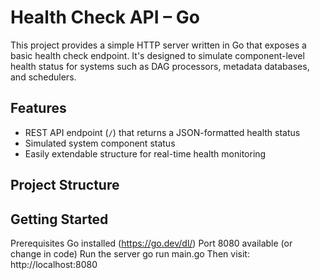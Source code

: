 # Health Check API – Go

This project provides a simple HTTP server written in Go that exposes a basic health check endpoint. It's designed to simulate component-level health status for systems such as DAG processors, metadata databases, and schedulers.

## Features

- REST API endpoint (`/`) that returns a JSON-formatted health status
- Simulated system component status
- Easily extendable structure for real-time health monitoring

## Project Structure

## Getting Started

Prerequisites
Go installed (https://go.dev/dl/)
Port 8080 available (or change in code)
Run the server
go run main.go
Then visit: http://localhost:8080

